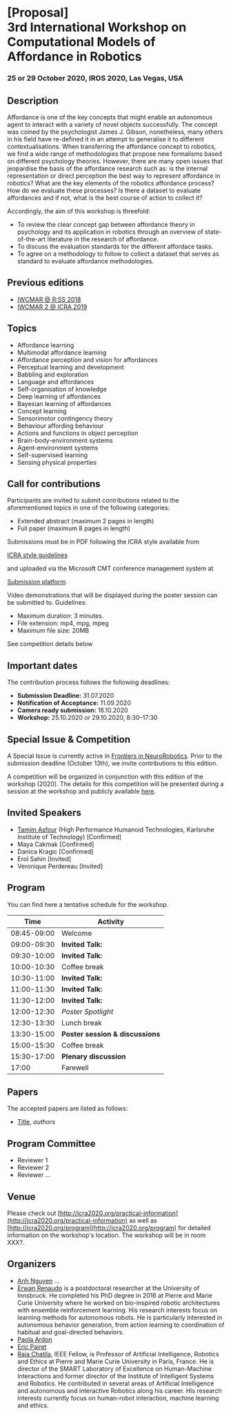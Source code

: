 <div id="mainblock">
<!-- ![](https://github.com/adam-p/markdown-here/raw/master/src/common/images/icon48.png "Banner image") -->


# [Proposal]<br />3rd International Workshop on<br />Computational Models of Affordance in Robotics

### 25 or 29 October 2020, IROS 2020, Las Vegas, USA

## Description

Affordance is one of the key concepts that might enable an autonomous agent to interact with a variety of novel objects successfully. The concept was coined by the psychologist James J. Gibson, nonetheless, many others in his field have re-defined it in an attempt to generalise it to different contextualisations.
When transferring the affordance concept to robotics, we find a wide range of methodologies that propose new formalisms based on different psychology theories. However, there are many open issues that jeopardise the basis of the affordance research such as: is the internal representation or direct perception the best way to represent affordance in robotics? What are the key elements of the robotics affordance process? How do we evaluate these processes? Is there a dataset to evaluate affordances and if not, what is the best course of action to collect it?

Accordingly, the aim of this workshop is threefold:

- To review the clear concept gap between affordance theory in psychology and its application in robotics through an overview of state-of-the-art literature in the research of affordance.
- To discuss the evaluation standards for the different affordace tasks.
- To agree on a methodology to follow to collect a dataset that serves as standard to evaluate affordance methodologies.

## Previous editions

- [IWCMAR @ R:SS 2018](https://afford.gitlab.io/rss-workshop/)
- [IWCMAR 2 @ ICRA 2019](https://r1d1.github.io/iwcmar/)

## Topics

 - Affordance learning
 - Multimodal affordance learning
 - Affordance perception and vision for affordances
 - Perceptual learning and development
 - Babbling and exploration
 - Language and affordances
 - Self-organisation of knowledge
 - Deep learning of affordances
 - Bayesian learning of affordances
 - Concept learning
 - Sensorimotor contingency theory
 - Behaviour affording behaviour
 - Actions and functions in object perception
 - Brain-body-environment systems
 - Agent-environment systems
 - Self-supervised learning
 - Sensing physical properties

## Call for contributions

Participants are invited to submit contributions related to the aforementioned topics in one of the following categories:

* Extended abstract (maximum 2 pages in length)
* Full paper (maximum 8 pages in length)

Submissions must be in PDF following the ICRA style available from

[ICRA style guidelines](https://www.ieee.org/conferences/publishing/templates.html)

and uploaded via the Microsoft CMT conference management system at

[Submission platform](https://cmt3.research.microsoft.com/IWCMAR2020).

Video demonstrations that will be displayed during the poster session can be submitted to. Guidelines:

- Maximum duration: 3 minutes.
- File extension: mp4, mpg, mpeg
- Maximum file size: 20MB

See competition details below

## Important dates

The contribution process follows the following deadlines:

- **Submission Deadline:** 31.07.2020
- **Notification of Acceptance:** 11.09.2020
- **Camera ready submission:** 16.10.2020
- **Workshop:** 25.10.2020 or 29.10.2020, 8:30–17:30

## Special Issue & Competition

A Special Issue is currently active in [Frontiers in NeuroRobotics](https://www.frontiersin.org/research-topics/10337/computational-models-of-affordance-for-robotics). Prior to the submission deadline (October 13th), we invite contributions to this edition.

A competition will be organized in conjunction with this edition of the workshop (2020). The details for this competition will be presented during a session at the workshop and publicly available [here](competition-details).

## Invited Speakers

- [Tamim Asfour](page-asfour.html) (High Performance Humanoid Technologies, Karlsruhe Institute of Technology) [Confirmed]
- Maya Cakmak [Confirmed]
- Danica Kragic [Confirmed]
- Erol Sahin [Invited]
- Veronique Perdereau [Invited]

## Program

You can find here a tentative schedule for the workshop.

| Time | Activity |
| --- | --- |
| 08:45-09:00 | Welcome |
| 09:00-09:30 | **Invited Talk:**  |
| 09:30-10:00 | **Invited Talk:**  |
| 10:00-10:30 | Coffee break       |
| 10:30-11:00 | **Invited Talk:**  |
| 11:00-11:30 | **Invited Talk:**  |
| 11:30-12:00 | **Invited Talk:**  | 
| 12:00-12:30 | *Poster Spotlight* |
| 12:30-13:30 | Lunch break        |
| 13:30-15:00 | **Poster session & discussions**     |
| 15:00-15:30 | Coffee break       |
| 15:30-17:00 | **Plenary discussion** |
| 17:00       | Farewell           |


## Papers

The accepted papers are listed as follows:

  * [Title](./papers/link.pdf),
     *authors*

## Program Committee
  * Reviewer 1 
  * Reviewer 2 
  * Reviewer ... 
  
    
## Venue

Please check out [http://icra2020.org/practical-information](http://icra2020.org/practical-information) as well as [http://icra2020.org/program](http://icra2020.org/program) for detailed information on the workshop's location. The workshop will be in room XXX?. 
   
## Organizers

* [Anh Nguyen](mailto:a.nguyen@imperial.ac.uk) ...
* [Erwan Renaudo](mailto:erwan.renaudo@uibk.ac.at) is a postdoctoral researcher at the University 
of Innsbruck. He completed his PhD degree in 2016 at Pierre and 
    Marie Curie University where he worked on bio-inspired robotic 
    architectures with ensemble reinforcement learning. His research 
    interests focus on learning methods for autonomous robots. 
    He is particularly interested in autonomous behavior generation, 
    from action learning to coordination of habitual and goal-directed 
    behaviors.
* [Paola Ardon](mailto:paola.ardon@ed.ac.uk)
* [Eric Pairet](mailto:eric.pairet@ed.ac.uk)
* [Raja Chatila](mailto:raja.chatila@isir.upmc.fr), IEEE Fellow, is Professor of Artificial 
Intelligence, Robotics and Ethics at Pierre and Marie Curie University in Paris, France. 
He is director of the SMART Laboratory of Excellence on Human-Machine Interactions and 
former director of the Institute of Intelligent Systems and Robotics. He contributed in 
several areas of Artificial Intelligence and autonomous and interactive Robotics along 
his career. His research interests currently focus on human-robot interaction, machine 
learning and ethics.

</div>
